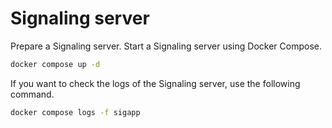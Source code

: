 # Signaling server
Prepare a Signaling server. Start a Signaling server using Docker
Compose.

```bash
docker compose up -d
```

If you want to check the logs of the Signaling server, use the following
command.

```bash
docker compose logs -f sigapp
```
